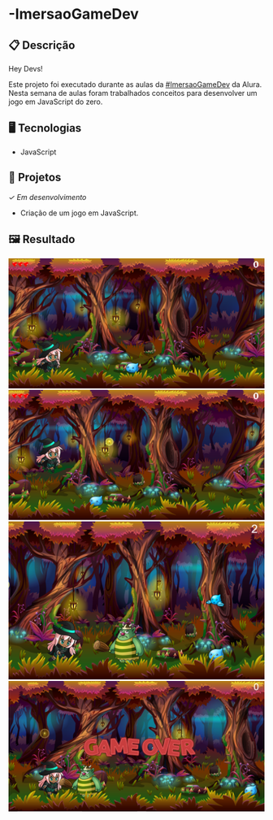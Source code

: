 # -ImersaoGameDev

## 📋 Descrição
Hey Devs!

Este projeto foi executado durante as aulas da [#ImersaoGameDev](https://www.alura.com.br/imersao-gamedev-javascript) da Alura. Nesta semana de aulas foram trabalhados conceitos para desenvolver um jogo em JavaScript do zero.

## 🖥️ Tecnologias

- JavaScript

## 🎨 Projetos
*✓ Em desenvolvimento*

- Criação de um jogo em JavaScript.

## 🖼️ Resultado

![](https://github.com/luisabianca/imersaogamedev/blob/gh-pages/imagens/projeto01.png) ![](https://github.com/luisabianca/imersaogamedev/blob/gh-pages/imagens/projeto02.png) ![](https://github.com/luisabianca/imersaogamedev/blob/gh-pages/imagens/projeto03.png) ![](https://github.com/luisabianca/imersaogamedev/blob/gh-pages/imagens/projeto04.png)
